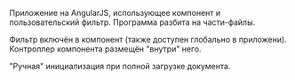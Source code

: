 Приложение на AngularJS, использующее компонент и пользовательский фильтр.
Программа разбита на части-файлы.

Фильтр включён в компонент (также доступен глобально в приложени).
Контроллер компонента размещён "внутри" него.

"Ручная" инициализация при полной загрузке документа.
